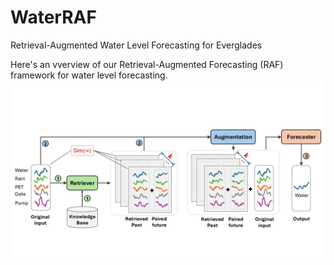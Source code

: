 # WaterRAF
Retrieval-Augmented Water Level Forecasting for Everglades

Here's an vverview of our Retrieval-Augmented Forecasting (RAF) framework for water level forecasting. 
![WaterRAF Framework](figure/framework.png)
